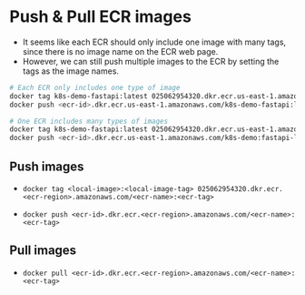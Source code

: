# Push & Pull ECR images
- It seems like each ECR should only include one image with many tags, since there is no image name on the ECR web page.
- However, we can still push multiple images to the ECR by setting the tags as the image names.
```sh
# Each ECR only includes one type of image
docker tag k8s-demo-fastapi:latest 025062954320.dkr.ecr.us-east-1.amazonaws.com/k8s-demo-fastapi:latest
docker push <ecr-id>.dkr.ecr.us-east-1.amazonaws.com/k8s-demo-fastapi:latest

# One ECR includes many types of images
docker tag k8s-demo-fastapi:latest 025062954320.dkr.ecr.us-east-1.amazonaws.com/k8s-demo:fastapi-latest
docker push <ecr-id>.dkr.ecr.us-east-1.amazonaws.com/k8s-demo:fastapi-latest
```

## Push images
- `docker tag <local-image>:<local-image-tag> 025062954320.dkr.ecr.<ecr-region>.amazonaws.com/<ecr-name>:<ecr-tag>`

- `docker push <ecr-id>.dkr.ecr.<ecr-region>.amazonaws.com/<ecr-name>:<ecr-tag>`

## Pull images
- `docker pull <ecr-id>.dkr.ecr.<ecr-region>.amazonaws.com/<ecr-name>:<ecr-tag>`